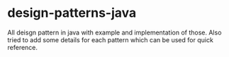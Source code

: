 # design-patterns-java

All deisgn pattern in java with example and implementation of those. Also tried to add some details for each pattern which can be used for quick reference.